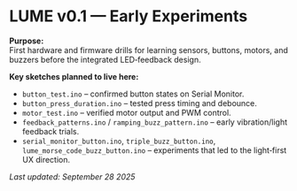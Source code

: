 # LUME v0.1 — Early Experiments

**Purpose:**  
First hardware and firmware drills for learning sensors, buttons, motors, and buzzers before the integrated LED‑feedback design.

**Key sketches planned to live here:**  
- `button_test.ino` – confirmed button states on Serial Monitor.  
- `button_press_duration.ino` – tested press timing and debounce.  
- `motor_test.ino` – verified motor output and PWM control.  
- `feedback_patterns.ino` / `ramping_buzz_pattern.ino` – early vibration/light feedback trials.  
- `serial_monitor_button.ino`, `triple_buzz_button.ino`, `lume_morse_code_buzz_button.ino` – experiments that led to the light‑first UX direction.

_Last updated: September 28 2025_  

